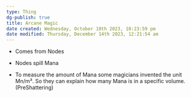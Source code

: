 ```yaml
---
type: Thing
dg-publish: true
title: Arcane Magic
date created: Wednesday, October 18th 2023, 10:23:59 pm
date modified: Thursday, December 14th 2023, 12:21:54 am
---
```

- Comes from Nodes
- Nodes spill Mana

- To measure the amount of Mana some magicians invented the unit Mn/m³. So they can explain how many Mana is in a specific volume. (PreShattering)
